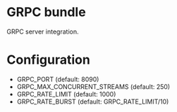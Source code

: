 # GRPC bundle

GRPC server integration.

# Configuration

- GRPC_PORT (default: 8090)
- GRPC_MAX_CONCURRENT_STREAMS (default: 250)
- GRPC_RATE_LIMIT (default: 1000)
- GRPC_RATE_BURST (default: GRPC_RATE_LIMIT/10)